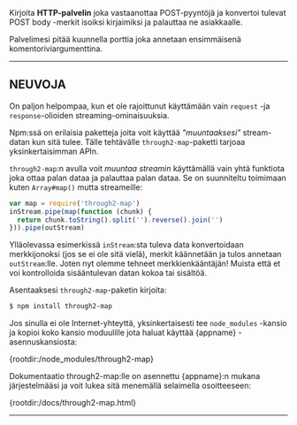 Kirjoita **HTTP-palvelin** joka vastaanottaa POST-pyyntöjä ja konvertoi tulevat POST body -merkit isoiksi kirjaimiksi ja palauttaa ne asiakkaalle. 

Palvelimesi pitää kuunnella porttia joka annetaan ensimmäisenä komentoriviargumenttina.

----------------------------------------------------------------------
## NEUVOJA

On paljon helpompaa, kun et ole rajoittunut käyttämään vain `request` -ja `response`-olioiden streaming-ominaisuuksia. 

Npm:ssä on erilaisia paketteja joita voit käyttää *"muuntaaksesi"* stream-datan kun sitä tulee. Tälle tehtävälle `through2-map`-paketti tarjoaa yksinkertaisimman APIn. 

`through2-map`:n avulla voit *muuntaa streamin* käyttämällä vain yhtä funktiota joka ottaa palan dataa ja palauttaa palan dataa. Se on suunniteltu toimimaan kuten `Array#map()` mutta streameille: 

```js
var map = require('through2-map')
inStream.pipe(map(function (chunk) {
  return chunk.toString().split('').reverse().join('')
})).pipe(outStream)
```

Ylläolevassa esimerkissä `inStream`:sta tuleva data konvertoidaan merkkijonoksi (jos se ei ole sitä vielä), merkit käännetään ja tulos annetaan `outStream`:lle. Joten nyt olemme tehneet merkkienkääntäjän! Muista että et voi kontrolloida sisääntulevan datan kokoa tai sisältöä. 

Asentaaksesi `through2-map`-paketin kirjoita:

```sh
$ npm install through2-map
```

Jos sinulla ei ole Internet-yhteyttä, yksinkertaisesti tee `node_modules` -kansio ja kopioi koko kansio moduulille jota haluat käyttää {appname} -asennuskansiosta:

  {rootdir:/node_modules/through2-map}

Dokumentaatio through2-map:lle on asennettu {appname}:n mukana järjestelmääsi ja voit lukea sitä menemällä selaimella osoitteeseen: 

  {rootdir:/docs/through2-map.html}

----------------------------------------------------------------------